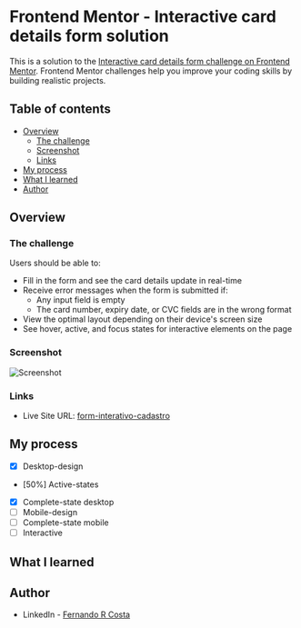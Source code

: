 # Frontend Mentor - Interactive card details form solution

This is a solution to the [Interactive card details form challenge on Frontend Mentor](https://www.frontendmentor.io/challenges/interactive-card-details-form-XpS8cKZDWw). Frontend Mentor challenges help you improve your coding skills by building realistic projects. 

## Table of contents

- [Overview](#overview)
  - [The challenge](#the-challenge)
  - [Screenshot](#screenshot)
  - [Links](#links)
- [My process](#my-process)
- [What I learned](#what-i-learned)
- [Author](#author)

## Overview

### The challenge

Users should be able to:

- Fill in the form and see the card details update in real-time
- Receive error messages when the form is submitted if:
  - Any input field is empty
  - The card number, expiry date, or CVC fields are in the wrong format
- View the optimal layout depending on their device's screen size
- See hover, active, and focus states for interactive elements on the page

### Screenshot

![Screenshot](./screenshot.jpg)


### Links

- Live Site URL: [form-interativo-cadastro](https://form-interativo-cadastro.vercel.app/)

## My process

- [x] Desktop-design
- [50%] Active-states
- [x] Complete-state desktop
- [ ] Mobile-design
- [ ] Complete-state mobile
- [ ] Interactive

## What I learned


## Author

- LinkedIn - [Fernando R Costa](https://www.linkedin.com/in/fernando-r-costa/)

